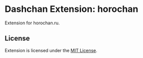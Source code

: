 # Dashchan Extension: horochan

Extension for horochan.ru.

## License

Extension is licensed under the [MIT License](LICENSE).
